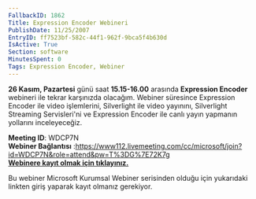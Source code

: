 ```yaml
---
FallbackID: 1862
Title: Expression Encoder Webineri
PublishDate: 11/25/2007
EntryID: ff7523bf-582c-44f1-962f-9bca5f4b630d
IsActive: True
Section: software
MinutesSpent: 0
Tags: Expression Encoder, Webiner
---
```

**26 Kasım, Pazartesi** günü saat **15.15-16.00** arasında **Expression
Encoder** webineri ile tekrar karşınızda olacağım. Webiner süresince
Expression Encoder ile video işlemlerini, Silverlight ile video
yayınını, Silverlight Streaming Servisleri'ni ve Expression Encoder ile
canlı yayın yapmanın yollarını inceleyeceğiz.

**Meeting ID**: WDCP7N\
 **Webiner Bağlantısı**
:<https://www112.livemeeting.com/cc/microsoft/join?id=WDCP7N&role=attend&pw=T%3DG%7E72K7g> \
 [**Webinere kayıt olmak için
tıklayınız.**](http://msevents.microsoft.com/CUI/WebCastEventDetails.aspx?EventID=1032358780&EventCategory=2&culture=tr-TR&CountryCode=TR)

Bu webiner Microsoft Kurumsal Webiner serisinden olduğu için yukarıdaki
linkten giriş yaparak kayıt olmanız gerekiyor.


